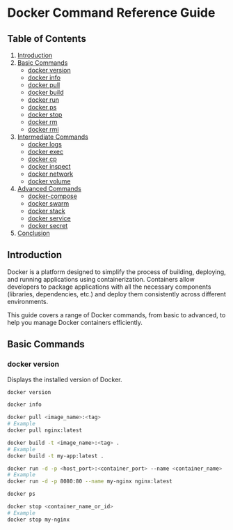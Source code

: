 # Docker Command Reference Guide

## Table of Contents
1. [Introduction](#introduction)
2. [Basic Commands](#basic-commands)
   - [docker version](#docker-version)
   - [docker info](#docker-info)
   - [docker pull](#docker-pull)
   - [docker build](#docker-build)
   - [docker run](#docker-run)
   - [docker ps](#docker-ps)
   - [docker stop](#docker-stop)
   - [docker rm](#docker-rm)
   - [docker rmi](#docker-rmi)
3. [Intermediate Commands](#intermediate-commands)
   - [docker logs](#docker-logs)
   - [docker exec](#docker-exec)
   - [docker cp](#docker-cp)
   - [docker inspect](#docker-inspect)
   - [docker network](#docker-network)
   - [docker volume](#docker-volume)
4. [Advanced Commands](#advanced-commands)
   - [docker-compose](#docker-compose)
   - [docker swarm](#docker-swarm)
   - [docker stack](#docker-stack)
   - [docker service](#docker-service)
   - [docker secret](#docker-secret)
5. [Conclusion](#conclusion)

## Introduction

Docker is a platform designed to simplify the process of building, deploying, and running applications using containerization. Containers allow developers to package applications with all the necessary components (libraries, dependencies, etc.) and deploy them consistently across different environments.

This guide covers a range of Docker commands, from basic to advanced, to help you manage Docker containers efficiently.

## Basic Commands

### docker version
Displays the installed version of Docker.

```bash
docker version    

docker info  

docker pull <image_name>:<tag>  
# Example
docker pull nginx:latest  

docker build -t <image_name>:<tag> .  
# Example
docker build -t my-app:latest .  

docker run -d -p <host_port>:<container_port> --name <container_name>   <image_name>:<tag>
# Example
docker run -d -p 8080:80 --name my-nginx nginx:latest  

docker ps  

docker stop <container_name_or_id>  
# Example
docker stop my-nginx  


